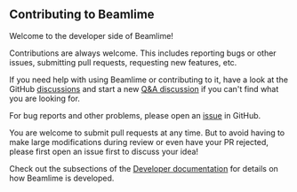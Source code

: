 ## Contributing to Beamlime

Welcome to the developer side of Beamlime!

Contributions are always welcome.
This includes reporting bugs or other issues, submitting pull requests, requesting new features, etc.

If you need help with using Beamlime or contributing to it, have a look at the GitHub [discussions](https://github.com/scipp/beamlime/discussions) and start a new [Q&A discussion](https://github.com/scipp/beamlime/discussions/categories/q-a) if you can't find what you are looking for.

For bug reports and other problems, please open an [issue](https://github.com/scipp/beamlime/issues/new) in GitHub.

You are welcome to submit pull requests at any time.
But to avoid having to make large modifications during review or even have your PR rejected, please first open an issue first to discuss your idea!

Check out the subsections of the [Developer documentation](https://scipp.github.io/beamlime/developer/index.html) for details on how Beamlime is developed.
